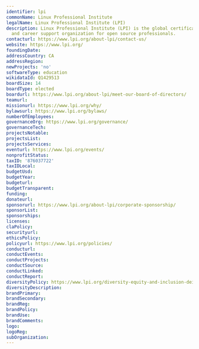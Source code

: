 ```yaml
---
identifier: lpi
commonName: Linux Professional Institute
legalName: Linux Professional Institute (LPI)
description: Linux Professional Institute (LPI) is the global certification standard
  and career support organization for open source professionals.
contacturl: https://www.lpi.org/about-lpi/contact-us/
website: https://www.lpi.org/
foundingDate:
addressCountry: CA
addressRegion:
newProjects: 'no'
softwareType: education
wikidataId: Q1429513
boardSize: 14
boardType: elected
boardurl: https://www.lpi.org/about-lpi/meet-our-board-of-directors/
teamurl:
missionurl: https://www.lpi.org/why/
bylawsurl: https://www.lpi.org/bylaws/
numberOfEmployees:
governanceOrg: https://www.lpi.org/governance/
governanceTech:
projectsNotable:
projectsList:
projectsServices:
eventurl: https://www.lpi.org/events/
nonprofitStatus:
taxID: '876037722'
taxIDLocal:
budgetUsd:
budgetYear:
budgeturl:
budgetTransparent:
funding:
donateurl:
sponsorurl: https://www.lpi.org/about-lpi/corporate-sponsorship/
sponsorList:
sponsorships:
licenses:
claPolicy:
securityurl:
ethicsPolicy:
policyurl: https://www.lpi.org/policies/
conducturl:
conductEvents:
conductProjects:
conductSource:
conductLinked:
conductReport:
diversityPolicy: https://www.lpi.org/diversity-equity-and-inclusion-dei-policy/
diversityDescription:
brandPrimary:
brandSecondary:
brandReg:
brandPolicy:
brandUse:
brandComments:
logo:
logoReg:
subOrganization:
---
```

